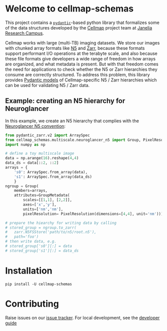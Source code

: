 # Welcome to cellmap-schemas

This project contains a [`pydantic`](https://docs.pydantic.dev/latest/)-based python library that formalizes some of the data structures developed by the [Cellmap](https://www.janelia.org/project-team/cellmap) project team at [Janelia Research Campus](https://www.janelia.org/).

Cellmap works with large (multi-TB) imaging datasets. We store our images with chunked array formats like [N5](https://github.com/saalfeldlab/n5) and [Zarr](https://zarr.readthedocs.io/en/stable/), because these formats support performant I/O operations at the terabyte scale, and also because these file formats give developers a wide range of freedom in how arrays are organized, and what metadata is present. But with that freedom comes the need for applications to check whether the N5 or Zarr hierarchies they consume are correctly structured. To address this problem, this library provides [Pydantic models](https://docs.pydantic.dev/latest/) of Cellmap-specific N5 / Zarr hierarchies which can be used for validating N5 / Zarr data.

## Example: creating an N5 hierarchy for Neuroglancer

In this example, we create an N5 hierarchy that complies with the [Neuroglancer N5 convention](https://github.com/google/neuroglancer/issues/176#issuecomment-553027775):

```python
from pydantic_zarr.v2 import ArraySpec
from cellmap_schemas.multiscale.neuroglancer_n5 import Group, PixelResolution, GroupMetadata
import numpy as np

# define a toy multiscale image
data = np.arange(16).reshape(4,4)
data_ds = data[::2, ::2]
arrays = {
    's0': ArraySpec.from_array(data),
    's1': ArraySpec.from_array(data_ds)
    }
ngroup = Group(
    members=arrays, 
    attributes=GroupMetadata(
        scales=[[1,1], [2,2]], 
        axes=['x','y'],
        units=['nm','nm'],
        pixelResolution= PixelResolution(dimensions=[4,4], unit='nm')))

# prepare the hiearchy for writing data by calling 
# stored_group = ngroup.to_zarr(
#   zarr.N5FSStore('path/to/n5/root.n5'), 
#   path='foo')
# then write data, e.g.
# stored_group['s0'][:] = data
# stored_group['s1'][:] = data_ds

```

# Installation

`pip install -U cellmap-schemas`

# Contributing

Raise issues on our [issue tracker](https://github.com/janelia-cellmap/cellmap-schemas/issues). For local development, see the [developer guide](./development.md)